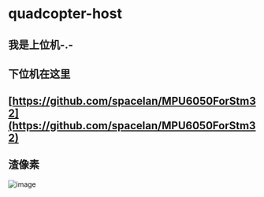 quadcopter-host
===============
我是上位机-.-
--
下位机在这里
--
[https://github.com/spacelan/MPU6050ForStm32](https://github.com/spacelan/MPU6050ForStm32)<br />  
渣像素
--
![image](https://github.com/spacelan/quadcopter-host/raw/master/IMG_20140222_113035.jpg "image")
